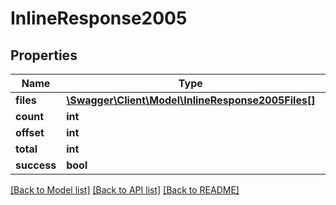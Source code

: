# InlineResponse2005

## Properties
Name | Type | Description | Notes
------------ | ------------- | ------------- | -------------
**files** | [**\Swagger\Client\Model\InlineResponse2005Files[]**](InlineResponse2005Files.md) |  | [optional] 
**count** | **int** |  | [optional] 
**offset** | **int** |  | [optional] 
**total** | **int** |  | [optional] 
**success** | **bool** |  | [optional] 

[[Back to Model list]](../../README.md#documentation-for-models) [[Back to API list]](../../README.md#documentation-for-api-endpoints) [[Back to README]](../../README.md)

